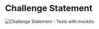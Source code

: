 # Challenge Statement

![Challenge Statement - Tests with mockito](https://user-images.githubusercontent.com/62315321/151003219-8379cce7-8423-4656-9346-1c45e295df3c.png)

